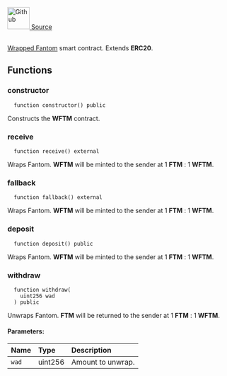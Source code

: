 <a href="https://github.com/solace-fi/solace-core/blob/main/contracts/WFTM.sol"><img src="/img/github.svg" alt="Github" width="50px"/> Source</a><br/><br/>

[Wrapped Fantom](https://weth.io/) smart contract. Extends **ERC20**.


## Functions
### constructor
```solidity
  function constructor() public
```
Constructs the **WFTM** contract.



### receive
```solidity
  function receive() external
```
Wraps Fantom. **WFTM** will be minted to the sender at 1 **FTM** : 1 **WFTM**.



### fallback
```solidity
  function fallback() external
```
Wraps Fantom. **WFTM** will be minted to the sender at 1 **FTM** : 1 **WFTM**.



### deposit
```solidity
  function deposit() public
```
Wraps Fantom. **WFTM** will be minted to the sender at 1 **FTM** : 1 **WFTM**.



### withdraw
```solidity
  function withdraw(
    uint256 wad
  ) public
```
Unwraps Fantom. **FTM** will be returned to the sender at 1 **FTM** : 1 **WFTM**.


#### Parameters:
| Name | Type | Description                                                          |
| :--- | :--- | :------------------------------------------------------------------- |
| `wad` | uint256 | Amount to unwrap. |


